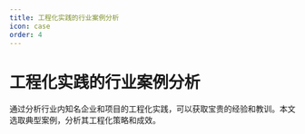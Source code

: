 ```yaml
---
title: 工程化实践的行业案例分析
icon: case
order: 4
---
```


# 工程化实践的行业案例分析

通过分析行业内知名企业和项目的工程化实践，可以获取宝贵的经验和教训。本文选取典型案例，分析其工程化策略和成效。
